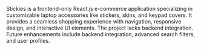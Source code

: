 
Stickies is a frontend-only React.js e-commerce application specializing in customizable laptop accessories like stickers, skins, and keypad covers. It provides a seamless shopping experience with  navigation, responsive design, and interactive UI elements. The project lacks backend integration. Future enhancements include backend integration, advanced search filters, and user profiles.

